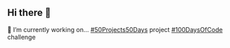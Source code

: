 ## Hi there 👋

🔭 I’m currently working on...
 [#50Projects50Days](https://50projects50days.com/) project
 [#100DaysOfCode](https://www.100daysofcode.com/) challenge

<!--
**McCartyJDM/McCartyJDM** is a ✨ _special_ ✨ repository because its `README.md` (this file) appears on your GitHub profile.

Here are some ideas to get you started:

- 🔭 I’m currently working on ...
- 🌱 I’m currently learning ...
- 👯 I’m looking to collaborate on ...
- 🤔 I’m looking for help with ...
- 💬 Ask me about ...
- 📫 How to reach me: ...
- 😄 Pronouns: ...
- ⚡ Fun fact: ...
-->
